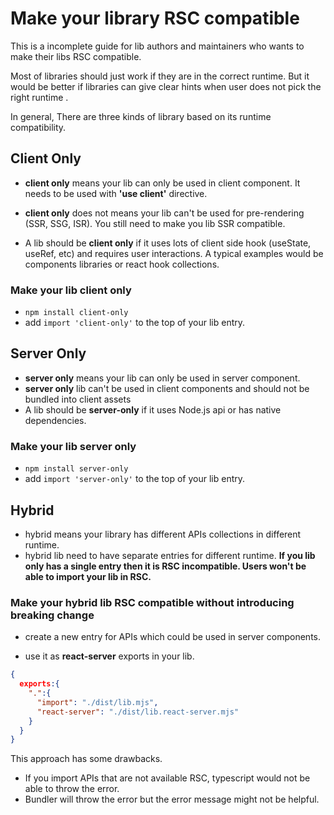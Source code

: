 # Make your library RSC compatible

This is a incomplete guide for lib authors and maintainers who wants to make their libs RSC compatible.

Most of libraries should just work if they are in the correct runtime. But it would be better if libraries can give clear hints when user does not pick the right runtime .

In general, There are three kinds of library based on its runtime compatibility.

## Client Only

* **client only** means your lib can only be used in client component. It needs to be used with **'use client'** directive.

* **client only** does not means your lib can't be used for pre-rendering (SSR, SSG, ISR).  You still need to make you lib SSR compatible.

* A lib should be **client only** if it uses lots of client side hook (useState, useRef, etc) and requires user interactions.  A typical examples would be components libraries or react hook collections.

### Make your lib **client only**
  * `npm install client-only`
  * add `import 'client-only'` to the top of your lib entry.


## Server Only

* **server only** means your lib can only be used in server component.
* **server only** lib can't be used in client components and should not be bundled into client assets
* A lib should be **server-only** if it uses Node.js api or has native dependencies.
### Make your lib **server only**
  * `npm install server-only`
  * add `import 'server-only'` to the top of your lib entry.

## Hybrid
* hybrid means your library has different APIs collections in different runtime.
* hybrid lib need to have separate entries for different runtime. **If you lib only has a single entry then it is RSC incompatible. Users won't be able to import your lib in RSC.**
### Make your hybrid lib RSC compatible without introducing breaking change

* create a new entry for APIs which could be used in server components.

* use it as **react-server** exports in your lib. 

```json
{
  exports:{
    ".":{
      "import": "./dist/lib.mjs",
      "react-server": "./dist/lib.react-server.mjs"
    }
  }
}
```
This approach has some drawbacks.

* If you import APIs that are not available RSC, typescript would not be able to throw the error.
* Bundler will throw the error but the error message might not be helpful.

